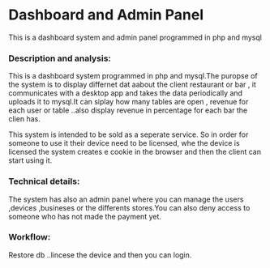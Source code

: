 # Dashboard and Admin Panel


This is a dashboard system and admin panel programmed in php and mysql 

<h3>Description and analysis:</h3>
This is a dashboard system programmed in php and mysql.The puropse of the system is to display differnet dat aabout the client restaurant or bar , it communicates with a desktop app and takes the data periodically and uploads it to mysql.It can siplay how many tables are open , revenue for each user or table ..also display revenue in percentage for each bar the clien has.

This system is intended to be sold as a seperate service. So in order for someone to use it their device need to be licensed, whe the  device is licensed the system creates e cookie in the browser and then the client can start using it.

<h3>Technical details:</h3>
The system has also an admin panel where you can manage the users ,devices ,busineses or the differents stores.You can also deny access to someone who has not made the payment yet.

<h3>Workflow:</h3>
Restore db ..lincese the device and then you can login.
